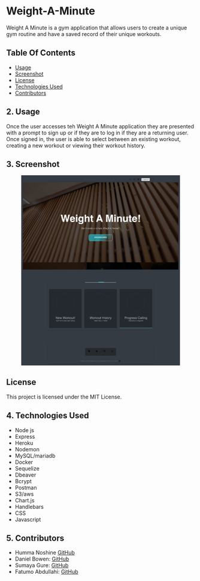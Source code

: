 # Weight-A-Minute

Weight A Minute is a gym application that allows users to create a unique gym routine and have a saved record of their unique workouts.

## Table Of Contents

- [Usage](#Usage)
- [Screenshot](#Screenshot)
- [License](#License)
- [Technologies Used](#TechnologiesUsed)
- [Contributors](#Contributors)

## 2. <a name='Usage'></a>Usage

Once the user accesses teh Weight A Minute application they are presented with a prompt to sign up or if they are to log in if they are a returning user. Once signed in, the user is able to select between an existing workout, creating a new workout or viewing their workout history.

## 3. <a name='Screenshot'></a>Screenshot

<figure>
<img src="./public/images/full.png">
</figure>

## <a name='License'></a> License

This project is licensed under the MIT License.

## 4. <a name='TechnologiesUsed'></a>Technologies Used

- Node js
- Express
- Heroku
- Nodemon
- MySQL/mariadb
- Docker
- Sequelize
- Dbeaver
- Bcrypt
- Postman
- S3/aws
- Chart.js
- Handlebars
- CSS
- Javascript

## 5. <a name='Contributors'></a>Contributors

- Humma Noshine <a href="https://github.com/HummaNosh">GitHub</a>
- Daniel Bowen: <a href="https://github.com/djbowen95">GitHub</a>
- Sumaya Gure: <a href="https://github.com/SuM949">GitHub</a>
- Fatumo Abdullahi: <a href="https://github.com/Fatumoabdullahi">GitHub</a>
